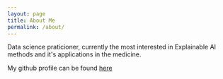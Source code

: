 ```yaml
---
layout: page
title: About Me
permalink: /about/
---
```


Data science praticioner, currently the most interested in Explainable AI methods and it's applications in the medicine. 

My github profile can be found [here](https://github.com/tugot17)
